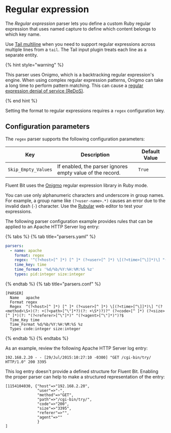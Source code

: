 # Regular expression

The _Regular expression_ parser lets you define a custom Ruby regular expression that uses named capture to define which content belongs to which key name.

Use [Tail multiline](../inputs/tail.md#multiline) when you need to support regular expressions across multiple lines from a `tail`. The Tail input plugin treats each line as a separate entity.

{% hint style="warning" %}

This parser uses Onigmo, which is a backtracking regular expression's engine. When using complex regular expression patterns, Onigmo can take a long time to perform pattern matching. This can cause a [regular expression denial of service (ReDoS)](https://owasp.org/www-community/attacks/Regular_expression_Denial_of_Service_-_ReDoS).

{% end hint %}

Setting the format to regular expressions requires a `regex` configuration key.

## Configuration parameters

The `regex` parser supports the following configuration parameters:

| Key | Description | Default Value |
| --- | ----------- | ------------- |
| `Skip_Empty_Values` | If enabled, the parser ignores empty value of the record. | `True` |

Fluent Bit uses the [Onigmo](https://github.com/k-takata/Onigmo) regular expression library in Ruby mode.

You can use only alphanumeric characters and underscore in group names. For example, a group name like `(?<user-name>.*)` causes an error due to the invalid dash (`-`) character. Use the [Rubular](http://rubular.com/) web editor to test your expressions.

The following parser configuration example provides rules that can be applied to an Apache HTTP Server log entry:

{% tabs %}
{% tab title="parsers.yaml" %}

```yaml
parsers:
  - name: apache
    format: regex
    regex: '^(?<host>[^ ]*) [^ ]* (?<user>[^ ]*) \[(?<time>[^\]]*)\] "(?<method>\S+)(?: +(?<path>[^\"]*?)(?: +\S*)?)?" (?<code>[^ ]*) (?<size>[^ ]*)(?: "(?<referer>[^\"]*)" "(?<agent>[^\"]*)")?$'
    time_key: time
    time_format: '%d/%b/%Y:%H:%M:%S %z'
    types: pid:integer size:integer
```

{% endtab %}
{% tab title="parsers.conf" %}

```text
[PARSER]
  Name   apache
  Format regex
  Regex  ^(?<host>[^ ]*) [^ ]* (?<user>[^ ]*) \[(?<time>[^\]]*)\] "(?<method>\S+)(?: +(?<path>[^\"]*?)(?: +\S*)?)?" (?<code>[^ ]*) (?<size>[^ ]*)(?: "(?<referer>[^\"]*)" "(?<agent>[^\"]*)")?$
  Time_Key time
  Time_Format %d/%b/%Y:%H:%M:%S %z
  Types code:integer size:integer
```

{% endtab %}
{% endtabs %}

As an example, review the following Apache HTTP Server log entry:

```text
192.168.2.20 - - [29/Jul/2015:10:27:10 -0300] "GET /cgi-bin/try/ HTTP/1.0" 200 3395
```

This log entry doesn't provide a defined structure for Fluent Bit. Enabling the proper parser can help to make a structured representation of the entry:

```text
[1154104030, {"host"=>"192.168.2.20",
              "user"=>"-",
              "method"=>"GET",
              "path"=>"/cgi-bin/try/",
              "code"=>"200",
              "size"=>"3395",
              "referer"=>"",
              "agent"=>""
              }
]
```